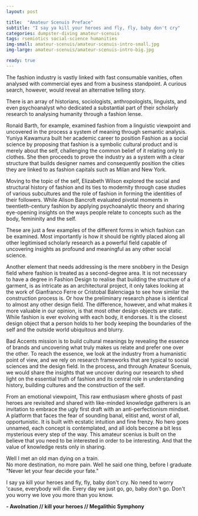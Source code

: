 ```yaml
---
layout: post

title:  "Amateur Scenuis Preface"
subtitle: "I say ya kill your heroes and fly, fly, baby don't cry"
categories: dumpster-diving amateur-scenuis
tags: rsemiotics social-science humanities
img-small: amateur-scenuis/amateur-scenuis-intro-small.jpg
img-large: amateur-scenuis/amateur-scenuis-intro-big.jpg

ready: true
---
```


The fashion industry is vastly linked with fast consumable vanities, often analysed with commercial eyes and from a business standpoint. A curious search, however, would reveal an alternative telling story.
<!--more-->
There is an array of historians, sociologists, anthropologists, linguists, and even psychoanalyst who dedicated a substantial part of their scholarly research to analysing humanity through a fashion lense.

Ronald Barth, for example, examined fashion from a linguistic viewpoint and uncovered in the process a system of meaning through semantic analysis. Yuniya Kawamura built her academic career to position Fashion as a social science by proposing that fashion is a symbolic cultural product and is merely about the self, challenging the common belief of it relating only to clothes. She then proceeds to prove the industry as a system with a clear structure that builds designer names and consequently position the cities they are linked to as fashion capitals such as Milan and New York. 

Moving to the topic of the self, Elizabeth Wilson explored the social and structural history of fashion and its ties to modernity through case studies of various subcultures and the role of fashion in forming the identities of their followers. While Alison Bancroft evaluated pivotal moments in twentieth-century fashion by applying psychoanalytic theory and sharing eye-opening insights on the ways people relate to concepts such as the body, femininity and the self.      

These are just a few examples of the different forms in which fashion can be examined. Most importantly is how it should be rightly placed along all other legitimised scholarly research as a powerful field capable of uncovering insights as profound and meaningful as any other social science.

Another element that needs addressing is the mere snobbery in the Design field where fashion is treated as a second-degree area. It is not necessary to have a degree in Fashion Design to realise that building the structure of a garment, is as intricate as an architectural project, it only takes looking at the work of Gianfranco Ferre or Cristobal Balenciaga to see how similar the construction process is. Or how the preliminary research phase is identical to almost any other design field. The difference, however, and what makes it more valuable in our opinion, is that most other design objects are static. While fashion is ever evolving with each body, it endorses. It is the closest design object that a person holds to her body keeping the boundaries of the self and the outside world ubiquitous and blurry.    

Bad Accents mission is to build cultural meanings by revealing the essence of brands and uncovering what truly makes us relate and prefer one over the other. To reach the essence, we look at the industry from a humanistic point of view, and we rely on research frameworks that are typical to social sciences and the design field. In the process, and through Amateur Scenuis, we would share the insights that we uncover during our research to shed light on the essential truth of fashion and its central role in understanding history, building cultures and the construction of the self. 

From an emotional viewpoint, This raw enthusiasm where ghosts of past heroes are revisited and shared with like-minded knowledge gatherers is an invitation to embrace the ugly first draft with an anti-perfectionism mindset. A platform that faces the fear of sounding banal, elitist and, worst of all, opportunistic. It is built with ecstatic intuition and fine frenzy. No hero goes unnamed, each concept is contemplated, and all idols become a bit less mysterious every step of the way. This amateur scenius is built on the believe that you need to be interested in order to be interesting. And that the value of knowledge rests only in sharing.

Well I met an old man dying on a train.  
No more destination, no more pain.
Well he said one thing, before I graduate
"Never let your fear decide your fate."

I say ya kill your heroes and fly, fly, baby don't cry.
No need to worry 'cause, everybody will die.
Every day we just go, go, baby don't go.
Don't you worry we love you more than you know. 

**\- Awolnation // kill your heroes // Megalithic Symphony**
